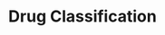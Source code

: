 ---
title: Drug Classification
emoji: 💻
colorFrom: red
colorTo: indigo
sdk: gradio
sdk_version: 5.15.0
app_file: drug_app.py
pinned: false
license: apache-2.0
short_description: Drug Classifier model from DataCamp CI/CD for ML Tutorial
---